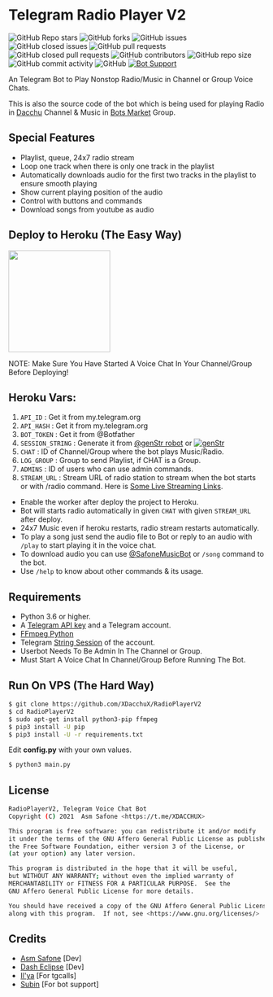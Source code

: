 # Telegram Radio Player V2
![GitHub Repo stars](https://img.shields.io/github/stars/XDacchuX/RadioPlayerV2?color=blue&style=flat)
![GitHub forks](https://img.shields.io/github/forks/XDacchuX/RadioPlayerV2?color=green&style=flat)
![GitHub issues](https://img.shields.io/github/issues/XDacchuX/RadioPlayerV2)
![GitHub closed issues](https://img.shields.io/github/issues-closed/XDacchuX/RadioPlayerV2)
![GitHub pull requests](https://img.shields.io/github/issues-pr/XDacchuX/RadioPlayerV2)
![GitHub closed pull requests](https://img.shields.io/github/issues-pr-closed/XDacchuX/RadioPlayerV2)
![GitHub contributors](https://img.shields.io/github/contributors/XDacchuX/RadioPlayerV2?style=flat)
![GitHub repo size](https://img.shields.io/github/repo-size/XDacchuX/RadioPlayerV2?color=red)
![GitHub commit activity](https://img.shields.io/github/commit-activity/m/XDacchuX/RadioPlayerV2)
![GitHub](https://img.shields.io/github/license/XDacchuX/RadioPlayerV2)
[![Bot Support](https://img.shields.io/badge/Radio%20Player%20V2-support%20group-blue)](https://t.me/DacchuLive)


An Telegram Bot to Play Nonstop Radio/Music in Channel or Group Voice Chats.

This is also the source code of the bot which is being used for playing
Radio in [Dacchu](https://t.me/Dacchu_Xy) Channel & Music in [Bots Market](https://t.me/DacchuLive) Group.

## Special Features

- Playlist, queue, 24x7 radio stream
- Loop one track when there is only one track in the playlist
- Automatically downloads audio for the first two tracks in the playlist to ensure smooth playing
- Show current playing position of the audio
- Control with buttons and commands
- Download songs from youtube as audio

## Deploy to Heroku (The Easy Way)

<p><a href="https://heroku.com/deploy?template=https://github.com/XDacchuX/RadioPlayerV2"> <img src="https://img.shields.io/badge/Deploy%20To%20Heroku-blueviolet?style=for-the-badge&logo=heroku" width="200""/></a></p>
NOTE: Make Sure You Have Started A Voice Chat In Your Channel/Group Before Deploying!

## Heroku Vars:
1. `API_ID` : Get it from my.telegram.org
2. `API_HASH` : Get it from my.telegram.org
3. `BOT_TOKEN` : Get it from @Botfather
4. `SESSION_STRING` : Generate it from [@genStr robot](http://t.me/genStr_robot) or [![genStr](https://img.shields.io/badge/repl.it-genStr-yellowgreen)](https://repl.it/@AsmSafone/genStr)
5. `CHAT` : ID of Channel/Group where the bot plays Music/Radio.
6. `LOG_GROUP` : Group to send Playlist, if CHAT is a Group.
7. `ADMINS` : ID of users who can use admin commands.
8. `STREAM_URL` : Stream URL of radio station to stream when the bot starts or with /radio command. Here is [Some Live Streaming Links](https://telegra.ph/Live-Radio-Stream-Links-05-17).

- Enable the worker after deploy the project to Heroku.
- Bot will starts radio automatically in given `CHAT` with given `STREAM_URL` after deploy. 
- 24x7 Music even if heroku restarts, radio stream restarts automatically.  
- To play a song just send the audio file to Bot or reply to an audio with `/play` to start playing it in the voice chat.
- To download audio you can use [@SafoneMusicBot](http://t.me/SafoneMusicBot) or `/song` command to the bot.
- Use `/help` to know about other commands & its usage.

## Requirements

- Python 3.6 or higher.
- A
  [Telegram API key](https://docs.pyrogram.org/intro/quickstart#enjoy-the-api)
  and a Telegram account.
- [FFmpeg Python](https://www.ffmpeg.org/)
- Telegram [String Session](http://t.me/genStr_robot) of the account.
- Userbot Needs To Be Admin In The Channel or Group.
- Must Start A Voice Chat In Channel/Group Before Running The Bot.

## Run On VPS (The Hard Way)

```sh
$ git clone https://github.com/XDacchuX/RadioPlayerV2
$ cd RadioPlayerV2
$ sudo apt-get install python3-pip ffmpeg
$ pip3 install -U pip
$ pip3 install -U -r requirements.txt
```
Edit **config.py** with your own values.

```sh
$ python3 main.py
```

## License
```sh
RadioPlayerV2, Telegram Voice Chat Bot
Copyright (C) 2021  Asm Safone <https://t.me/XDACCHUX>

This program is free software: you can redistribute it and/or modify
it under the terms of the GNU Affero General Public License as published by
the Free Software Foundation, either version 3 of the License, or
(at your option) any later version.

This program is distributed in the hope that it will be useful,
but WITHOUT ANY WARRANTY; without even the implied warranty of
MERCHANTABILITY or FITNESS FOR A PARTICULAR PURPOSE.  See the
GNU Affero General Public License for more details.

You should have received a copy of the GNU Affero General Public License
along with this program.  If not, see <https://www.gnu.org/licenses/>
```
## Credits

- [Asm Safone](https://github.com/AsmSafone) [Dev]
- [Dash Eclipse](https://github.com/dashezup) [Dev]
- [Il'ya](https://github.com/MarshalX) [For tgcalls]
- [Subin](https://github.com/subinps) [For bot support]
